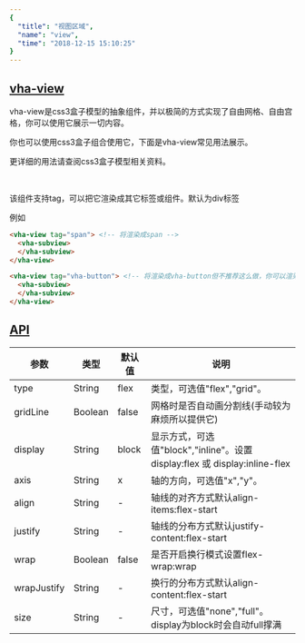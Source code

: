 ```yaml
---
{
  "title": "视图区域",
  "name": "view",
  "time": "2018-12-15 15:10:25"
}
---
```


<section id="view">

# **[vha-view](#view)**

vha-view是css3盒子模型的抽象组件，并以极简的方式实现了自由网格、自由宫格，你可以使用它展示一切内容。

你也可以使用css3盒子组合使用它，下面是vha-view常见用法展示。

更详细的用法请查阅css3盒子模型相关资料。

<br />

<p class="ui-r-note _bdc-warning">该组件支持tag，可以把它渲染成其它标签或组件。默认为div标签</p>

例如

```html
<vha-view tag="span"> <!-- 将渲染成span -->
  <vha-subview>
  </vha-subview>
</vha-view>

<vha-view tag="vha-button"> <!-- 将渲染成vha-button但不推荐这么做，你可以渲染成自己的组件。 -->
  <vha-subview>
  </vha-subview>
</vha-view>
```

</section>
<!-- ------------------------------------------- -->
<section id="API">

# **[API](#API)**

参数|类型|默认值|说明
-|-|-|-
type|String|flex|类型，可选值"flex","grid"。
gridLine|Boolean|false|网格时是否自动画分割线(手动较为麻烦所以提供它)
display|String|block|显示方式，可选值"block","inline"。设置display:flex 或 display:inline-flex
axis|String|x|轴的方向，可选值"x","y"。
align|String|-|轴线的对齐方式默认align-items:flex-start
justify|String|-|轴线的分布方式默认justify-content:flex-start
wrap|Boolean|false|是否开启换行模式设置flex-wrap:wrap
wrapJustify|String|-|换行的分布方式默认align-content:flex-start
size|String|-|尺寸，可选值"none","full"。display为block时会自动full撑满


</section>